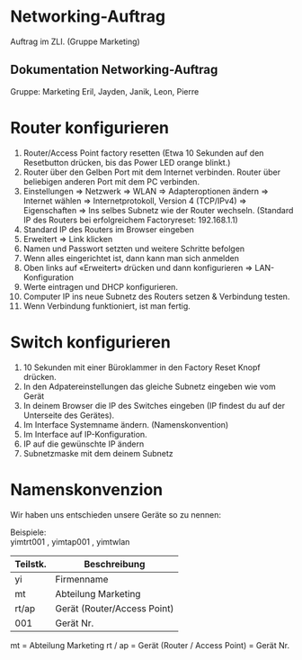 # Networking-Auftrag
Auftrag im ZLI. (Gruppe Marketing)
## Dokumentation Networking-Auftrag
Gruppe: Marketing
Eril, Jayden, Janik, Leon, Pierre

# Router konfigurieren

1.	Router/Access Point factory resetten (Etwa 10 Sekunden auf den Resetbutton drücken, bis das Power LED orange blinkt.)
2.	Router über den Gelben Port mit dem Internet verbinden. 
Router über beliebigen anderen Port mit dem PC verbinden.
3.	Einstellungen => Netzwerk => WLAN => Adapteroptionen ändern => Internet wählen => Internetprotokoll, Version 4 (TCP/IPv4) => Eigenschaften => 
Ins selbes Subnetz wie der Router wechseln. 
(Standard IP des Routers bei erfolgreichem Factoryreset: 192.168.1.1)
4.	Standard IP des Routers im Browser eingeben
5.	Erweitert => Link klicken
6.	Namen und Passwort setzten und weitere Schritte befolgen
7.	Wenn alles eingerichtet ist, dann kann man sich anmelden
8.	Oben links auf «Erweitert» drücken und dann konfigurieren => LAN-Konfiguration
9.	Werte eintragen und DHCP konfigurieren.
10.	Computer IP ins neue Subnetz des Routers setzen & Verbindung testen.
11.	Wenn Verbindung funktioniert, ist man fertig.


# Switch konfigurieren

1.	10 Sekunden mit einer Büroklammer in den Factory Reset Knopf drücken.
2.	In den Adpatereinstellungen das gleiche Subnetz eingeben wie vom Gerät	
3.	In deinem Browser die IP des Switches eingeben (IP findest du auf der Unterseite des Gerätes).
4.	Im Interface Systemname ändern. (Namenskonvention)
5.	Im Interface auf IP-Konfiguration.
6.	IP auf die gewünschte IP ändern
7.	Subnetzmaske mit dem deinem Subnetz


# Namenskonvenzion

Wir haben uns entschieden unsere Geräte so zu nennen: 
  
  
Beispiele:    
yimtrt001  ,  yimtap001  ,  yimtwlan

|Teilstk.| Beschreibung |
|-------|-----------------------|
| yi    | Firmenname            |
| mt    | Abteilung Marketing   |
| rt/ap | Gerät (Router/Access Point) |
| 001   | Gerät Nr.             |




 
mt = Abteilung Marketing
rt / ap = Gerät (Router / Access Point)
 = Gerät Nr.

